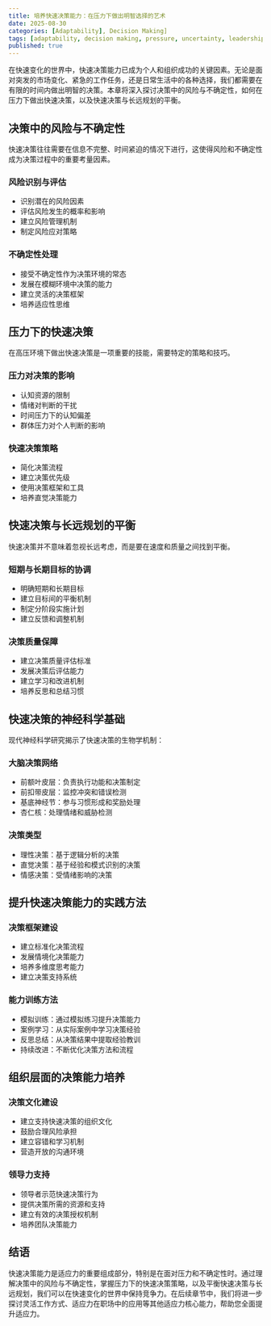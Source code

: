 ```yaml
---
title: 培养快速决策能力：在压力下做出明智选择的艺术
date: 2025-08-30
categories: [Adaptability], Decision Making]
tags: [adaptability, decision making, pressure, uncertainty, leadership]
published: true
---
```


在快速变化的世界中，快速决策能力已成为个人和组织成功的关键因素。无论是面对突发的市场变化、紧急的工作任务，还是日常生活中的各种选择，我们都需要在有限的时间内做出明智的决策。本章将深入探讨决策中的风险与不确定性，如何在压力下做出快速决策，以及快速决策与长远规划的平衡。

## 决策中的风险与不确定性

快速决策往往需要在信息不完整、时间紧迫的情况下进行，这使得风险和不确定性成为决策过程中的重要考量因素。

### 风险识别与评估
- 识别潜在的风险因素
- 评估风险发生的概率和影响
- 建立风险管理机制
- 制定风险应对策略

### 不确定性处理
- 接受不确定性作为决策环境的常态
- 发展在模糊环境中决策的能力
- 建立灵活的决策框架
- 培养适应性思维

## 压力下的快速决策

在高压环境下做出快速决策是一项重要的技能，需要特定的策略和技巧。

### 压力对决策的影响
- 认知资源的限制
- 情绪对判断的干扰
- 时间压力下的认知偏差
- 群体压力对个人判断的影响

### 快速决策策略
- 简化决策流程
- 建立决策优先级
- 使用决策框架和工具
- 培养直觉决策能力

## 快速决策与长远规划的平衡

快速决策并不意味着忽视长远考虑，而是要在速度和质量之间找到平衡。

### 短期与长期目标的协调
- 明确短期和长期目标
- 建立目标间的平衡机制
- 制定分阶段实施计划
- 建立反馈和调整机制

### 决策质量保障
- 建立决策质量评估标准
- 发展决策后评估能力
- 建立学习和改进机制
- 培养反思和总结习惯

## 快速决策的神经科学基础

现代神经科学研究揭示了快速决策的生物学机制：

### 大脑决策网络
- 前额叶皮层：负责执行功能和决策制定
- 前扣带皮层：监控冲突和错误检测
- 基底神经节：参与习惯形成和奖励处理
- 杏仁核：处理情绪和威胁检测

### 决策类型
- 理性决策：基于逻辑分析的决策
- 直觉决策：基于经验和模式识别的决策
- 情感决策：受情绪影响的决策

## 提升快速决策能力的实践方法

### 决策框架建设
- 建立标准化决策流程
- 发展情境化决策能力
- 培养多维度思考能力
- 建立决策支持系统

### 能力训练方法
- 模拟训练：通过模拟练习提升决策能力
- 案例学习：从实际案例中学习决策经验
- 反思总结：从决策结果中提取经验教训
- 持续改进：不断优化决策方法和流程

## 组织层面的决策能力培养

### 决策文化建设
- 建立支持快速决策的组织文化
- 鼓励合理风险承担
- 建立容错和学习机制
- 营造开放的沟通环境

### 领导力支持
- 领导者示范快速决策行为
- 提供决策所需的资源和支持
- 建立有效的决策授权机制
- 培养团队决策能力

## 结语

快速决策能力是适应力的重要组成部分，特别是在面对压力和不确定性时。通过理解决策中的风险与不确定性，掌握压力下的快速决策策略，以及平衡快速决策与长远规划，我们可以在快速变化的世界中保持竞争力。在后续章节中，我们将进一步探讨灵活工作方式、适应力在职场中的应用等其他适应力核心能力，帮助您全面提升适应力。